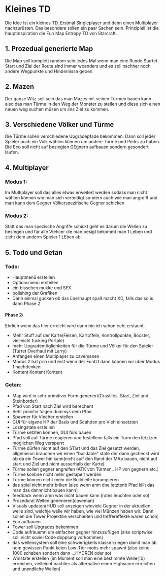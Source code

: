 # Kleines TD

Die Idee ist ein kleines TD. Erstmal Singleplayer und dann einen Multiplayer 
nachzurüsten. Das besondere sollen ein paar Sachen sein. Prinzipiell ist die
hauptinspiration die Fun Map Entropy TD von Starcraft.  

## 1. Prozedual generierte Map

Die Map soll komplett random sein jedes Mal wenn man eine Runde Startet.
Start und Ziel der Route sind immer woanders und es soll nachher noch andere Wegpunkte und Hindernisse geben.

## 2. Mazen 

Der ganze Witz soll sein das man Mazes mit seinen Türmen bauen kann also
das man Türme in den Weg der Monster zu stellen und diese sich einen neuen weg suchen 
müsen um ans Ziel zu kommen. 

## 3. Verschiedene Völker und Türme 

Die Türme sollen verschiedene Upgradepfade bekommen. Dann soll jeder Spieler auch ein 
Volk wählen können um andere Türme und Perks zu haben. Die Eco soll nicht auf besiegten 
GEgnern aufbauen sondern gesondert laufen. 

## 4. Multiplayer

### Modus 1:

Im Multiplayer soll das alles etwas erweitert werden sodass man nicht wählen können
wie man sich verteidigt sondern auch wie man angreift und man kann dem Gegner Völkerspezifische Gegner schicken. 

### Modus 2: 

Statt das man spezische Angriffe schickt geht es darum die Wellen zu besiegen und für alle Viehcer die man besigt bekommt man  1 Leben und zieht dem anderm Spieler 1 LEben ab.

## 5. Todo und Getan 

### Todo: 

- Hauptmenü erstellen 
- Optionsmenü erstellen
- ein bisschen mukke und SFX 
- polishing der Grafiken 
- Dann einmal gucken ob das überhaupt spaß macht XD, falls das so is dann Phase 2

#### Phase 2: 

Ehrlich wenn das hier erreicht wird dann bin ich schon echt erstaunt.

- Mehr Stuff auf der Karte(Felsen, Kartoffeln, Kontrollpunkte, Booster, vielleicht fucking Portale)
- mehr Upgrademöglichkeiten für die Türme und Völker für den Spieler (Turret Overhaul mit Larry)
- Anfangen einen Multiplayer zu cavemanen 
- Modus 2 hat prio und erst wenn der Funtzt dann können wir über Modus 1 nachdenken
- Kontent Kontent Kontent

### Getan: 

- Map wird in sehr primitiver Form generiert(Grastiles, Start, Ziel und Steinborder)
- Pfad von Start nach Ziel wird berechent
- Sehr primitiv folgen dummys dem Pfad
- Spawner für Viecher erstellen 
- GUI für eigene HP der Basis und Scahden pro Vieh einsetzten
- Losingstate erstellen
- Türme setzten können, GUI fürs bauen
- Pfad soll auf Türme reagieren und festellenn falls ein Turm den letztzen möglichen Weg versperrt
- Türme dürfen nicht auf den STart und das Ziel gesetzt werden, allgemeion brauchen wir einen "buildable" state 
  der dann gecheckt wird ob da ein Tower hin kann(nicht auif den Rand der MAp bauen, nicht auf start und Ziel und nicht ausserhalb der Karte) 
- Türme sollen gegner angreifen (ATK von Türmen,. HP von gegnern etc.)
- Türme könbne nicht mehr gestapelt werden 
- Türme können nicht mehr die Buildleite korumpieren
- das spiel nicht mehr briken (also wenn amn dne letztenb Pfad killt das man das dannnicht bauen kann)
- feedback wenn amn was nicht bauen kann (rotes leuchten oder so)
- Prozedural Wellen generieren(caveman)
- Visuals updaten(HUD soll anzeigen wieviele Gegner in der aktuellen welle sind, welchje welle wir haben, wie viel Münzen haben wir. Dann sollen die Tower Projektilie verschießen und treffereffekte wären schön)
- Eco aufbauen  
- Tower soll Upgrades bekommen
- Code aufräuemn um einfacher gegner hinzuzufügen (also scriptwise soll nicht soviel Code dopplung vorkommen)
- das wellensystem soll eine schwierigkeits klasse kriegen damit man ab nem gewissen Punkt keien Low-Tier mobs mehr spawnt (also keine 1000 schaben sondern dann ...HYDREN oder so)
- Winstate erstellen (im Moment soll man eine bestimmte Welle(10) erreichen, vielleicht nachher als alternative einen Highscore erreichen und unendliche Wellen)
